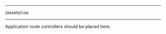 ******************************************************************************
/assets/css
******************************************************************************

Application route controllers should be placed here.
